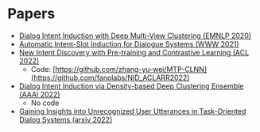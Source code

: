 # Papers

- [Dialog Intent Induction with Deep Multi-View Clustering (EMNLP 2020)](https://arxiv.org/pdf/1908.11487.pdf)
- [Automatic Intent-Slot Induction for Dialogue Systems (WWW 2021)](https://arxiv.org/pdf/2103.08886.pdf)
- [New Intent Discovery with Pre-training and Contrastive Learning (ACL 2022)](https://arxiv.org/pdf/2205.12914.pdf)
  - Code: [https://github.com/zhang-yu-wei/MTP-CLNN](https://github.com/fanolabs/NID_ACLARR2022)
- [Dialog Intent Induction via Density-based Deep Clustering Ensemble (AAAI 2022)](https://arxiv.org/pdf/2201.06731.pdf)
  - No code
- [Gaining Insights into Unrecognized User Utterances in Task-Oriented Dialog Systems (arxiv 2022)](https://arxiv.org/pdf/2204.05158.pdf)
